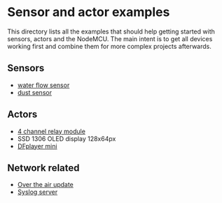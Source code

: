 # Sensor and actor examples
This directory lists all the examples that should help getting started with sensors, actors and the NodeMCU. 
The main intent is to get all devices working first and combine them for more complex projects afterwards.

## Sensors
* [water flow sensor](flowsensor)
* [dust sensor](dustsensor)

## Actors
* [4 channel relay module](relay)
* SSD 1306 OLED display 128x64px
* [DFplayer mini](dfplayer)

## Network related
* [Over the air update](ota)
* [Syslog server](syslog)